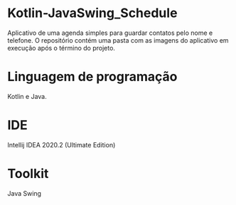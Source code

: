 # Kotlin-JavaSwing_Schedule
Aplicativo de uma agenda simples para guardar contatos pelo nome e telefone. O repositório contém uma pasta com as imagens do aplicativo em execução após o término do projeto.

# Linguagem de programação
Kotlin e Java.

# IDE
Intellij IDEA 2020.2 (Ultimate Edition)

# Toolkit
Java Swing
